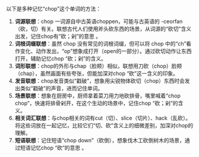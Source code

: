 以下是多种记忆“chop”这个单词的方法：
1. **词源联想**：chop 一词源自中古英语choppen，可能与古英语的 -ceorfan（砍，切）有关。联想古代人们使用斧头砍东西的场景，从词源的“砍切”含义出发，记住chop有“砍；剁”的意思 。
2. **词根词缀联想**：虽然 chop 没有常见的词根词缀，但可以将 chop 中的“ch”看作变化、动作发出，“op”想象成打开（open的一部分）。通过砍切动作让东西打开，辅助记忆chop “砍；剁”的含义。 
3. **词形联想**：chop的外形与chap（脸颊）相似，联想用刀砍（chop）脸颊（chap），虽然画面有些夸张，但能加深对chop “砍”这一含义的印象。 
4. **发音联想**：chop发音类似“戳破”，想象用尖锐物体砍切（chop）东西时会发出类似“戳破”的声音，进而记住单词。 
5. **场景联想**：想象在厨房中，厨师拿着菜刀用力地砍排骨，嘴里喊着“chop chop”，快速将排骨剁开，在这个生动的场景中，记住chop “砍；剁”的含义。 
6. **相关词汇联想**：与chop相关的词有cut（切）、slice（切片）、hack（乱砍）。将这些词放在一起记忆，比较它们“切、砍”含义上的细微差别，加深对chop的理解。 
7. **短语联想**：记住短语“chop down”（砍倒），想象伐木工砍倒树木的场景，通过短语记忆chop “砍”的意思 。 